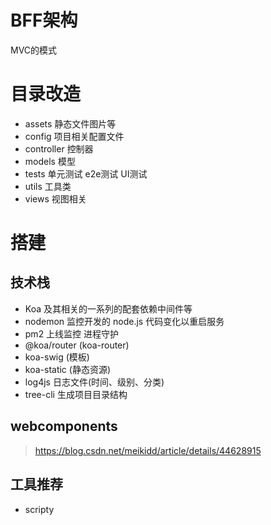 # BFF架构

MVC的模式

# 目录改造
+ assets 静态文件图片等
+ config 项目相关配置文件
+ controller 控制器
+ models 模型
+ tests 单元测试 e2e测试 UI测试
+ utils 工具类
+ views 视图相关

# 搭建

## 技术栈

+ Koa 及其相关的一系列的配套依赖中间件等
+ nodemon 监控开发的 node.js 代码变化以重启服务
+ pm2 上线监控 进程守护
+ @koa/router (koa-router)
+ koa-swig (模板)
+ koa-static (静态资源)
+ log4js 日志文件(时间、级别、分类)
+ tree-cli 生成项目目录结构

## webcomponents

> https://blog.csdn.net/meikidd/article/details/44628915

## 工具推荐

+ scripty